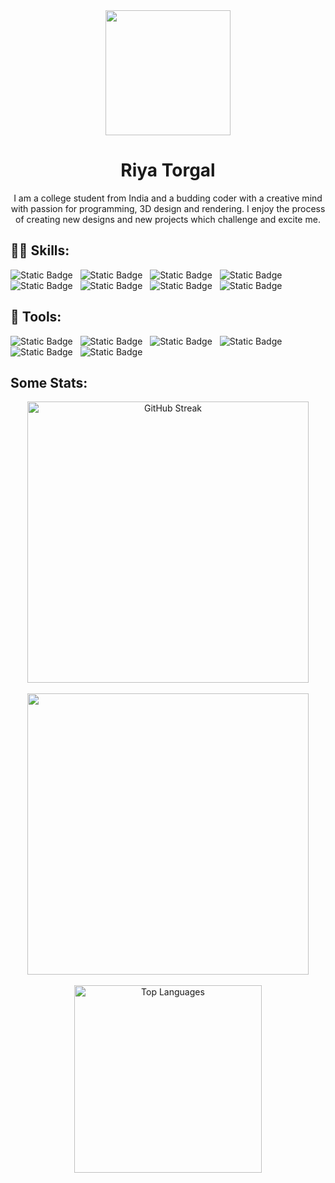 <div align="center">
  <img src="https://github.com/RiyaTorgal/RiyaTorgal/assets/142211656/76e7a25c-c5cc-415c-b4ed-41e08e79c8e7" width="200" />
</div>
<div align="center">
  <h1>Riya Torgal</h1>
  <p>I am a college student from India and a budding coder with a creative mind with passion for programming, 3D design and rendering. I enjoy the process of creating new designs and new projects which challenge and excite me.</p>
</div>

<h2>👩‍💻 Skills:</h2>
<div>
  <img alt="Static Badge" src="https://img.shields.io/badge/JAVASCRIPT-%23F7DF1E?style=for-the-badge&logo=javascript&logoColor=white"> &nbsp;
  <img alt="Static Badge" src="https://img.shields.io/badge/PYTHON-%233776AB?style=for-the-badge&logo=python&logoColor=white"> &nbsp;
  <img alt="Static Badge" src="https://img.shields.io/badge/Java-ED8B00?style=for-the-badge&logo=openjdk&logoColor=white"> &nbsp;
  <img alt="Static Badge" src="https://img.shields.io/badge/TYPESCRIPT-%233178C6?style=for-the-badge&logo=typescript&logoColor=white"> &nbsp;
  <img alt="Static Badge" src="https://img.shields.io/badge/REACT-grey?style=for-the-badge&logo=React&logoColor=%2361DAFB"> &nbsp;
  <img alt="Static Badge" src="https://img.shields.io/badge/NEXT.JS-black?style=for-the-badge&logo=Next.js&logoColor=white"> &nbsp;
  <img alt="Static Badge" src="https://img.shields.io/badge/HTML5-%23E34F26?style=for-the-badge&logo=html5&logoColor=white"> &nbsp;
  <img alt="Static Badge" src="https://img.shields.io/badge/CSS3-%231572B6?style=for-the-badge&logo=css3&logoColor=white"> &nbsp;
</div>

<h2>🔧 Tools: </h2>
<div>
  <img alt="Static Badge" src="https://img.shields.io/badge/MYSQL-%234479A1?style=for-the-badge&logo=MySQL&logoColor=white"> &nbsp;
  <img alt="Static Badge" src="https://img.shields.io/badge/POSTGRESQL-%234169E1?style=for-the-badge&logo=PostgreSQL&logoColor=white"> &nbsp;
  <img alt="Static Badge" src="https://img.shields.io/badge/VISUAL_STUDIOS_CODE-%23007ACC?style=for-the-badge&logo=visual%20studio&logoColor=white"> &nbsp;
  <img alt="Static Badge" src="https://img.shields.io/badge/BLENDER-%23E87D0D?style=for-the-badge&logo=blender&logoColor=white"> &nbsp;
  <img alt="Static Badge" src="https://img.shields.io/badge/TAILWIND_CSS-%2306B6D4?style=for-the-badge&logo=Tailwind%20CSS&logoColor=white"> &nbsp;
  <img alt="Static Badge" src="https://img.shields.io/badge/NODE.JS-%23339933?style=for-the-badge&logo=Node.js&logoColor=white"> &nbsp;
</div>

<h2>Some Stats:</h2>
<div align="center">
  <a href="https://git.io/streak-stats"><img src="https://streak-stats.demolab.com?user=RiyaTorgal&theme=dark&hide_border=true&mode=weekly" alt="GitHub Streak" width="450"/></a><br><br>
  <a href="https://github.com/anuraghazra/github-readme-stats"><img src="https://github-readme-stats.vercel.app/api?username=RiyaTorgal&show_icons=true&theme=dark&rank_icon=github&hide_border=true" width="450"/></a><br><br>
  <img src="https://github-readme-stats.vercel.app/api/top-langs/?username=RiyaTorgal&layout=compact&theme=vision-friendly-dark&hide_border=true" alt="Top Languages" width="300"/>
</div>

